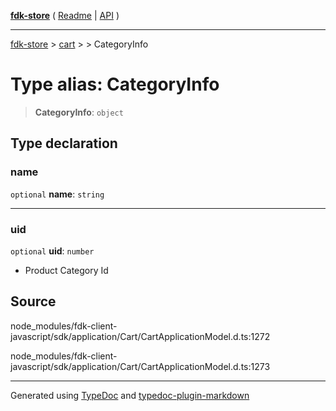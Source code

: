[**fdk-store**](../../../README.md) ( [Readme](../../../README.md) \| [API](../../../API.md) )

---

[fdk-store](../../../API.md) > [cart](../../README.md) > [<internal>](../README.md) > CategoryInfo

# Type alias: CategoryInfo

> **CategoryInfo**: `object`

## Type declaration

### name

`optional` **name**: `string`

---

### uid

`optional` **uid**: `number`

- Product Category Id

## Source

node_modules/fdk-client-javascript/sdk/application/Cart/CartApplicationModel.d.ts:1272

node_modules/fdk-client-javascript/sdk/application/Cart/CartApplicationModel.d.ts:1273

---

Generated using [TypeDoc](https://typedoc.org/) and [typedoc-plugin-markdown](https://www.npmjs.com/package/typedoc-plugin-markdown)

